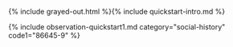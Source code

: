{% include grayed-out.html %}{% include quickstart-intro.md %}

{% include observation-quickstart1.md category="social-history" code1="86645-9" %}

</div><!-- grayed-out -->